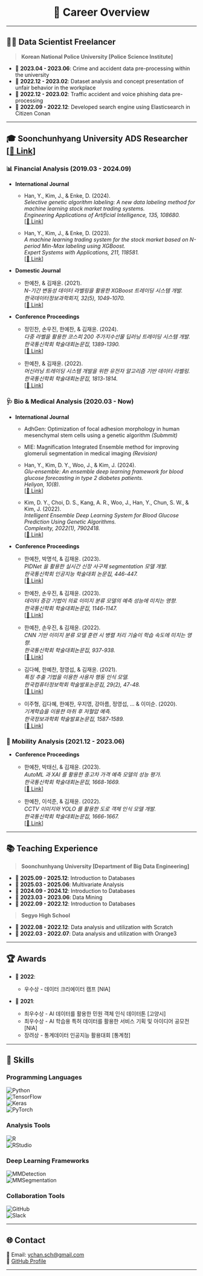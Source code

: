 <div align="center">
  
# 🌟 **Career Overview**

</div>

---

## 👨‍💻 **Data Scientist Freelancer**
> **Korean National Police University [Police Science Institute]**
- 📅 **2023.04 - 2023.06**: Crime and accident data pre-processing within the university  
- 📅 **2022.12 - 2023.02**: Dataset analysis and concept presentation of unfair behavior in the workplace  
- 📅 **2022.12 - 2023.02**: Traffic accident and voice phishing data pre-processing  
- 📅 **2022.09 - 2022.12**: Developed search engine using Elasticsearch in Citizen Conan  

---

## 🎓 **Soonchunhyang University ADS Researcher [[🔗 Link](https://sites.google.com/view/sch-ads-lab/home?authuser=0)]**
### 📊 **Financial Analysis (2019.03 - 2024.09)**  
- **International Journal**  
  - Han, Y., Kim, J., & Enke, D. (2024).  
    *Selective genetic algorithm labeling: A new data labeling method for machine learning stock market trading systems.*  
    *Engineering Applications of Artificial Intelligence, 135, 108680.*  
    [[🔗 Link](https://scholar.google.co.kr/citations?view_op=view_citation&hl=ko&user=B_DD9tUAAAAJ&sortby=pubdate&citation_for_view=B_DD9tUAAAAJ:LkGwnXOMwfcC)]  

  - Han, Y., Kim, J., & Enke, D. (2023).  
    *A machine learning trading system for the stock market based on N-period Min-Max labeling using XGBoost.*  
    *Expert Systems with Applications, 211, 118581.*  
    [[🔗 Link](https://scholar.google.co.kr/citations?view_op=view_citation&hl=ko&user=B_DD9tUAAAAJ&citation_for_view=B_DD9tUAAAAJ:2osOgNQ5qMEC)]  

- **Domestic Journal**  
  - 한예찬, & 김재윤. (2021).  
    *N-기간 변동성 데이터 라벨링을 활용한 XGBoost 트레이딩 시스템 개발.*  
    *한국데이터정보과학회지, 32(5), 1049-1070.*  
    [[🔗 Link](https://scholar.google.co.kr/citations?view_op=view_citation&hl=ko&user=B_DD9tUAAAAJ&citation_for_view=B_DD9tUAAAAJ:Tyk-4Ss8FVUC)]  

- **Conference Proceedings**  
  - 정민찬, 손우진, 한예찬, & 김재윤. (2024).  
    *다중 라벨을 활용한 코스피 200 주가지수선물 딥러닝 트레이딩 시스템 개발.*  
    *한국통신학회 학술대회논문집, 1389-1390.*  
    [[🔗 Link](https://scholar.google.co.kr/citations?view_op=view_citation&hl=ko&user=B_DD9tUAAAAJ&citation_for_view=B_DD9tUAAAAJ:roLk4NBRz8UC)]  

  - 한예찬, & 김재윤. (2022).  
    *머신러닝 트레이딩 시스템 개발을 위한 유전자 알고리즘 기반 데이터 라벨링.*  
    *한국통신학회 학술대회논문집, 1813-1814.*  
    [[🔗 Link](https://scholar.google.co.kr/citations?view_op=view_citation&hl=ko&user=B_DD9tUAAAAJ&citation_for_view=B_DD9tUAAAAJ:UeHWp8X0CEIC)]  

### 🩺 **Bio & Medical Analysis (2020.03 - Now)**  
- **International Journal**  
  - AdhGen: Optimization of focal adhesion morphology in human mesenchymal stem cells using a genetic algorithm *(Submmit)*  

  - MIE: Magnification Integrated Ensemble method for improving glomeruli segmentation in medical imaging *(Revision)*  

  - Han, Y., Kim, D. Y., Woo, J., & Kim, J. (2024).  
    *Glu-ensemble: An ensemble deep learning framework for blood glucose forecasting in type 2 diabetes patients.*  
    *Heliyon, 10(8).*  
    [[🔗 Link](https://scholar.google.co.kr/citations?view_op=view_citation&hl=ko&user=B_DD9tUAAAAJ&citation_for_view=B_DD9tUAAAAJ:_FxGoFyzp5QC)]  

  - Kim, D. Y., Choi, D. S., Kang, A. R., Woo, J., Han, Y., Chun, S. W., & Kim, J. (2022).  
    *Intelligent Ensemble Deep Learning System for Blood Glucose Prediction Using Genetic Algorithms.*  
    *Complexity, 2022(1), 7902418.*  
    [[🔗 Link](https://scholar.google.co.kr/citations?view_op=view_citation&hl=ko&user=B_DD9tUAAAAJ&citation_for_view=B_DD9tUAAAAJ:Y0pCki6q_DkC)]  

- **Conference Proceedings**  
  - 한예찬, 박명석, & 김재윤. (2023).  
    *PIDNet 을 활용한 실시간 신장 사구체 segmentation 모델 개발.*  
    *한국통신학회 인공지능 학술대회 논문집, 446-447.*  
    [[🔗 Link](https://scholar.google.co.kr/citations?view_op=view_citation&hl=ko&user=B_DD9tUAAAAJ&citation_for_view=B_DD9tUAAAAJ:WF5omc3nYNoC)]  

  - 한예찬, 손우진, & 김재윤. (2023).  
    *데이터 증강 기법이 의료 이미지 분류 모델의 예측 성능에 미치는 영향.*  
    *한국통신학회 학술대회논문집, 1146-1147.*  
    [[🔗 Link](https://scholar.google.co.kr/citations?view_op=view_citation&hl=ko&user=B_DD9tUAAAAJ&sortby=pubdate&citation_for_view=B_DD9tUAAAAJ:YsMSGLbcyi4C)]  

  - 한예찬, 손우진, & 김재윤. (2022).  
    *CNN 기반 이미지 분류 모델 훈련 시 병렬 처리 기술이 학습 속도에 미치는 영향.*  
    *한국통신학회 학술대회논문집, 937-938.*  
    [[🔗 Link](https://scholar.google.co.kr/citations?view_op=view_citation&hl=ko&user=B_DD9tUAAAAJ&citation_for_view=B_DD9tUAAAAJ:W7OEmFMy1HYC)]  

  - 김다혜, 한예찬, 정영섭, & 김재윤. (2021).  
    *특징 추출 기법을 이용한 사용자 행동 인식 모델.*  
    *한국컴퓨터정보학회 학술발표논문집, 29(2), 47-48.*  
    [[🔗 Link](https://scholar.google.co.kr/citations?view_op=view_citation&hl=ko&user=B_DD9tUAAAAJ&citation_for_view=B_DD9tUAAAAJ:IjCSPb-OGe4C)]  

  - 이주형, 김다혜, 한예찬, 우지영, 강아름, 정영섭, ... & 이미순. (2020).  
    *기계학습을 이용한 마취 후 저혈압 예측.*  
    *한국정보과학회 학술발표논문집, 1587-1589.*  
    [[🔗 Link](https://scholar.google.co.kr/citations?view_op=view_citation&hl=ko&user=B_DD9tUAAAAJ&citation_for_view=B_DD9tUAAAAJ:u5HHmVD_uO8C)]  

### 🚗 **Mobility Analysis (2021.12 - 2023.06)**  
- **Conference Proceedings**  
  - 한예찬, 박태신, & 김재윤. (2023).  
    *AutoML 과 XAI 를 활용한 중고차 가격 예측 모델의 성능 평가.*  
    *한국통신학회 학술대회논문집, 1668-1669.*  
    [[🔗 Link](https://scholar.google.co.kr/citations?view_op=view_citation&hl=ko&user=B_DD9tUAAAAJ&citation_for_view=B_DD9tUAAAAJ:eQOLeE2rZwMC)]  

  - 한예찬, 이석준, & 김재윤. (2022).  
    *CCTV 이미지와 YOLO 를 활용한 도로 객체 인식 모델 개발.*  
    *한국통신학회 학술대회논문집, 1666-1667.*  
    [[🔗 Link](https://scholar.google.co.kr/citations?view_op=view_citation&hl=ko&user=B_DD9tUAAAAJ&citation_for_view=B_DD9tUAAAAJ:zYLM7Y9cAGgC)]  

---

## 📚 **Teaching Experience**
> **Soonchunhyang University [Department of Big Data Engineering]**
- 📅 **2025.09 - 2025.12**: Introduction to Databases  
- 📅 **2025.03 - 2025.06**: Multivariate Analysis  
- 📅 **2024.09 - 2024.12**: Introduction to Databases  
- 📅 **2023.03 - 2023.06**: Data Mining  
- 📅 **2022.09 - 2022.12**: Introduction to Databases  

> **Segyo High School**  
- 📅 **2022.08 - 2022.12**: Data analysis and utilization with Scratch  
- 📅 **2022.03 - 2022.07**: Data analysis and utilization with Orange3  

---

## 🏆 **Awards**
- 🥇 **2022**:
  - 우수상 - 데이터 크리에이터 캠프 [NIA]  

- 🥇 **2021**:  
  - 최우수상 - AI 데이터를 활용한 민원 객체 인식 데이터톤 [고양시]  
  - 최우수상 - AI 학습용 특허 데이터를 활용한 서비스 기획 및 아이디어 공모전 [NIA]  
  - 장려상 - 통계데이터 인공지능 활용대회 [통계청]  

---

## 🚀 **Skills**

### **Programming Languages**  
![Python](https://img.shields.io/badge/Python-3776AB?style=for-the-badge&logo=Python&logoColor=white)  
![TensorFlow](https://img.shields.io/badge/TensorFlow-FF6F00?style=for-the-badge&logo=TensorFlow&logoColor=white)  
![Keras](https://img.shields.io/badge/Keras-D00000?style=for-the-badge&logo=Keras&logoColor=white)  
![PyTorch](https://img.shields.io/badge/PyTorch-EE4C2C?style=for-the-badge&logo=PyTorch&logoColor=white)  

### **Analysis Tools**  
![R](https://img.shields.io/badge/R-276DC3?style=for-the-badge&logo=R&logoColor=white)  
![RStudio](https://img.shields.io/badge/RStudio-75AADB?style=for-the-badge&logo=RStudio&logoColor=white)  

### **Deep Learning Frameworks**  
![MMDetection](https://img.shields.io/badge/MMDetection-008FC7?style=for-the-badge&logo=github&logoColor=white)  
![MMSegmentation](https://img.shields.io/badge/MMSegmentation-008FC7?style=for-the-badge&logo=github&logoColor=white)  

### **Collaboration Tools**  
![GitHub](https://img.shields.io/badge/GitHub-181717?style=for-the-badge&logo=GitHub&logoColor=white)  
![Slack](https://img.shields.io/badge/Slack-4A154B?style=for-the-badge&logo=Slack&logoColor=white)  

---

## 🌐 **Contact**
📧 Email: ychan.sch@gmail.com  
🔗 [GitHub Profile](https://github.com/SCH-YcHan)  

---
